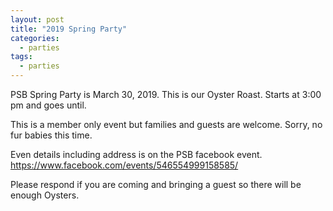 ```yaml
---
layout: post
title: "2019 Spring Party"
categories:
  - parties
tags:
  - parties
---
```

PSB Spring Party is March 30, 2019. This is our Oyster Roast. Starts at 3:00 pm and goes until.

This is a member only event but families and guests are welcome. Sorry, no fur babies this time.

Even details including address is on the PSB facebook event. <https://www.facebook.com/events/546554999158585/>

Please respond if you are coming and bringing a guest so there will be enough Oysters.

